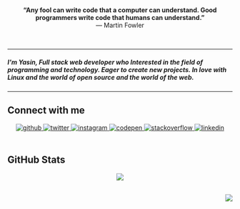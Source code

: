 <br>

<p align="center"><b>“Any fool can write code that a computer can understand. Good programmers write code that humans can understand.”
</b><br/>— Martin Fowler</p>
<br>

<hr>
<h5>I'm Yasin, Full stack web developer who Interested in the field of programming and technology. Eager to create new projects. In love with Linux and the world of open source and the world of the web.</h5>
<hr>

## Connect with me  
<div align="center">
<a href="https://telegram.me/iYacin" target="_blank">
<img src=https://img.shields.io/badge/telegram-%2324292e.svg?&style=for-the-badge&logo=telegram&logoColor=0088cc alt=github style="margin-bottom: 5px;" />
</a>
<a href="https://twitter.com/YasinDehfuli" target="_blank">
<img src=https://img.shields.io/badge/twitter-%2300acee.svg?&style=for-the-badge&logo=x&logoColor=000 alt=twitter style="margin-bottom: 5px;" />
</a>
<a href="https://instagram.com/i.ycn" target="_blank">
<img src=https://img.shields.io/badge/instagram-%23000000.svg?&style=for-the-badge&logo=instagram&logoColor=FD1D1D alt=instagram style="margin-bottom: 5px;" />
</a>
<a href="https://codepen.com/YasinDehfuli" target="_blank">
<img src=https://img.shields.io/badge/codepen-%23131417.svg?&style=for-the-badge&logo=codepen&logoColor=white alt=codepen style="margin-bottom: 5px;" />
</a>
<a href="https://stackoverflow.com/users/19177904/yasin-dehfuli" target="_blank">
<img src=https://img.shields.io/badge/stackoverflow-%23F28032.svg?&style=for-the-badge&logo=stackoverflow&logoColor=white alt=stackoverflow style="margin-bottom: 5px;" />
</a>
<a href="https://www.linkedin.com/in/yasin-dehfuli/" target="_blank">
<img src=https://img.shields.io/badge/linkedin-%231E77B5.svg?&style=for-the-badge&logo=linkedin&logoColor=white alt=linkedin style="margin-bottom: 5px;" />
</a>  
</div>  
  

<br/>  


## GitHub Stats  
<div align="center"><img src="https://github-readme-stats.vercel.app/api/top-langs/?username=YasinDehfuli&hide_border=false&theme=transparent&layout=compact" align="center" /></div>  

<br/>  

<div align="right">

![](https://komarev.com/ghpvc/?username=YasinDehfuli)

</div>

<br>



